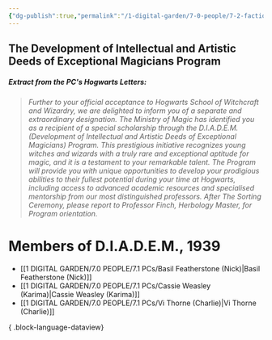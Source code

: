 ```yaml
---
{"dg-publish":true,"permalink":"/1-digital-garden/7-0-people/7-2-factions/07-2-15-d-i-a-d-e-m-s/"}
---
```


## The Development of Intellectual and Artistic Deeds of Exceptional Magicians Program

##### Extract from the PC's Hogwarts Letters:
> _Further to your official acceptance to Hogwarts School of Witchcraft and Wizardry, we are delighted to inform you of a separate and extraordinary designation. The Ministry of Magic has identified you as a recipient of a special scholarship through the D.I.A.D.E.M. (Development of Intellectual and Artistic Deeds of Exceptional Magicians) Program. This prestigious initiative recognizes young witches and wizards with a truly rare and exceptional aptitude for magic, and it is a testament to your remarkable talent. The Program will provide you with unique opportunities to develop your prodigious abilities to their fullest potential during your time at Hogwarts, including access to advanced academic resources and specialised mentorship from our most distinguished professors._
> _After The Sorting Ceremony, please report to Professor Finch, Herbology Master, for Program orientation._ 

# Members of D.I.A.D.E.M., 1939

- [[1 DIGITAL GARDEN/7.0 PEOPLE/7.1 PCs/Basil Featherstone (Nick)\|Basil Featherstone (Nick)]]
- [[1 DIGITAL GARDEN/7.0 PEOPLE/7.1 PCs/Cassie Weasley (Karima)\|Cassie Weasley (Karima)]]
- [[1 DIGITAL GARDEN/7.0 PEOPLE/7.1 PCs/Vi Thorne (Charlie)\|Vi Thorne (Charlie)]]

{ .block-language-dataview}
